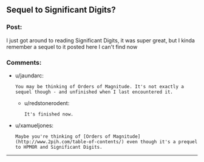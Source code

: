 ## Sequel to Significant Digits?

### Post:

I just got around to reading Significant Digits, it was super great, but I kinda remember a sequel to it posted here I can't find now

### Comments:

- u/jaundarc:
  ```
  You may be thinking of Orders of Magnitude. It's not exactly a sequel though - and unfinished when I last encountered it.
  ```

  - u/redstonerodent:
    ```
    It's finished now.
    ```

- u/xamueljones:
  ```
  Maybe you're thinking of [Orders of Magnitude](http://www.2pih.com/table-of-contents/) even though it's a prequel to HPMOR and Significant Digits.
  ```

---

